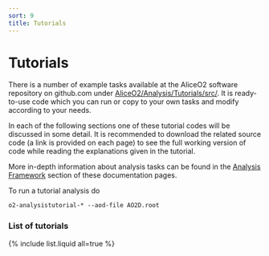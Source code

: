 ```yaml
---
sort: 9
title: Tutorials
---
```


# Tutorials

There is a number of example tasks available at the AliceO2 software repository
on github.com under
[AliceO2/Analysis/Tutorials/src/](https://github.com/AliceO2Group/AliceO2/tree/dev/Analysis/Tutorials/src/).
It is ready-to-use code which you can run or copy to your own tasks and modify
according to your needs.

In each of the following sections one of these tutorial codes will be discussed in some detail. It is recommended to download the related source code (a link is provided on each page) to see the full working version of code while reading the explanations given in the tutorial.

More in-depth information about analysis tasks can be found in the [Analysis Framework](../framework/framework.md) section of these documentation pages.

To run a tutorial analysis do
```csh
o2-analysistutorial-* --aod-file AO2D.root
```

### List of tutorials
{% include list.liquid all=true %}
